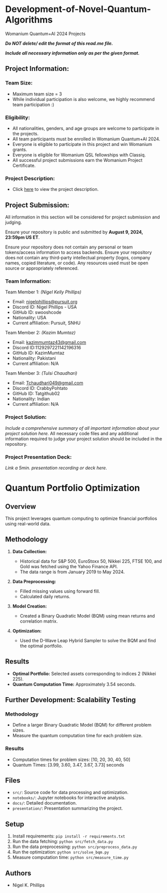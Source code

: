 # Development-of-Novel-Quantum-Algorithms
Womanium Quantum+AI 2024 Projects

_**Do NOT delete/ edit the format of this read.me file.**_

_**Include all necessary information only as per the given format.**_

## Project Information:

### Team Size:
  - Maximum team size = 3
  - While individual participation is also welcome, we highly recommend team participation :)

### Eligibility:
  - All nationalities, genders, and age groups are welcome to participate in the projects.
  - All team participants must be enrolled in Womanium Quantum+AI 2024.
  - Everyone is eligible to participate in this project and win Womanium grants.
  - Everyone is eligible for Womanium QSL fellowships with Classiq.
  - All successful project submissions earn the Womanium Project Certificate.

### Project Description:
  - Click [here](https://drive.google.com/file/d/1PGNUShboB4ik_JHZGcIPTh3KYi-aajzp/view?usp=sharing) to view the project description.

## Project Submission:
All information in this section will be considered for project submission and judging.

Ensure your repository is public and submitted by **August 9, 2024, 23:59pm US ET**.

Ensure your repository does not contain any personal or team tokens/access information to access backends. Ensure your repository does not contain any third-party intellectual property (logos, company names, copied literature, or code). Any resources used must be open source or appropriately referenced.

### Team Information:
Team Member 1: _(Nigel Kelly Phillips)_
- Email: nigelphillips@pursuit.org
- Discord ID: Nigel Phillips - USA
- GitHub ID: swooshcode
- Nationality: USA
- Current affiliation: Pursuit, SNHU

Team Member 2: _(Kazim Mumtaz)_
- Email: kazimmumtaz43@gmail.com
- Discord ID:1129297221142196316
- GitHub ID: KazimMumtaz
- Nationality: Pakistani
- Current affiliation: N/A


Team Member 3: _(Tulsi Chaudhari)_
 - Email: Tchaudhari049@gmail.com
 - Discord ID: CrabbyPohtato
 - GitHub ID: Tatgithub02
 - Nationality: Indian
 - Current affiliation: N/A

### Project Solution:
_Include a comprehensive summary of all important information about your project solution here._
All necessary code files and any additional information required to judge your project solution should be included in the repository. 

### Project Presentation Deck:
_Link a 5min. presentation recording or deck here._

# Quantum Portfolio Optimization

## Overview
This project leverages quantum computing to optimize financial portfolios using real-world data.

## Methodology
1. **Data Collection:** 
   - Historical data for S&P 500, EuroStoxx 50, Nikkei 225, FTSE 100, and Gold was fetched using the Yahoo Finance API.
   - The data range is from January 2019 to May 2024.

2. **Data Preprocessing:**
   - Filled missing values using forward fill.
   - Calculated daily returns.

3. **Model Creation:**
   - Created a Binary Quadratic Model (BQM) using mean returns and correlation matrix.

4. **Optimization:**
   - Used the D-Wave Leap Hybrid Sampler to solve the BQM and find the optimal portfolio.

## Results
- **Optimal Portfolio:** Selected assets corresponding to indices 2 (Nikkei 225).
- **Quantum Computation Time:** Approximately 3.54 seconds.

## Further Development: Scalability Testing

### Methodology
- Define a larger Binary Quadratic Model (BQM) for different problem sizes.
- Measure the quantum computation time for each problem size.

### Results
- Computation times for problem sizes: [10, 20, 30, 40, 50]
- Quantum Times: [3.99, 3.60, 3.47, 3.67, 3.73] seconds

## Files
- `src/`: Source code for data processing and optimization.
- `notebooks/`: Jupyter notebooks for interactive analysis.
- `docs/`: Detailed documentation.
- `presentation/`: Presentation summarizing the project.

## Setup
1. Install requirements: `pip install -r requirements.txt`
2. Run the data fetching: `python src/fetch_data.py`
3. Run the data preprocessing: `python src/preprocess_data.py`
4. Run the optimization: `python src/solve_bqm.py`
5. Measure computation time: `python src/measure_time.py`

## Authors
- Nigel K. Phillips

